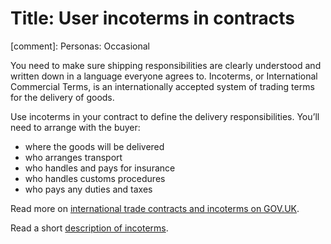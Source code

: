 # Title: User incoterms in contracts
[comment]: Personas: Occasional

You need to make sure shipping responsibilities are clearly understood and written down in a language everyone agrees to. Incoterms, or International Commercial Terms, is an internationally accepted system of trading terms for the delivery of goods.

Use incoterms in your contract to define the delivery responsibilities. You&rsquo;ll need to arrange with the buyer:

- where the goods will be delivered
- who arranges transport
- who handles and pays for insurance
- who handles customs procedures
- who pays any duties and taxes

Read more on [international trade contracts and incoterms on GOV.UK](https://www.gov.uk/guidance/international-trade-paperwork-the-basics#international-trade-contracts-and-incoterms "GOV.UK International trade paperwork").

Read a short [description of incoterms](https://iccwbo.org/resources-for-business/incoterms-rules/ "International Chamber of Commerce - incoterms rules").
